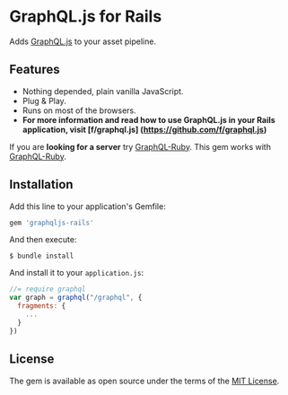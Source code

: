 # GraphQL.js for Rails

Adds [GraphQL.js](https://github.com/f/graphql.js) to your asset pipeline.

## Features

 - Nothing depended, plain vanilla JavaScript.
 - Plug & Play.
 - Runs on most of the browsers.
 - **For more information and read how to use GraphQL.js in your Rails application, visit [f/graphql.js] (https://github.com/f/graphql.js)**

If you are **looking for a server** try [GraphQL-Ruby](https://github.com/rmosolgo/graphql-ruby). This gem works with [GraphQL-Ruby](https://github.com/rmosolgo/graphql-ruby).

## Installation

Add this line to your application's Gemfile:

```ruby
gem 'graphqljs-rails'
```

And then execute:

    $ bundle install

And install it to your `application.js`:

```js
//= require graphql
var graph = graphql("/graphql", {
  fragments: {
    ...
  }
})
```

## License

The gem is available as open source under the terms of the [MIT License](http://opensource.org/licenses/MIT).


